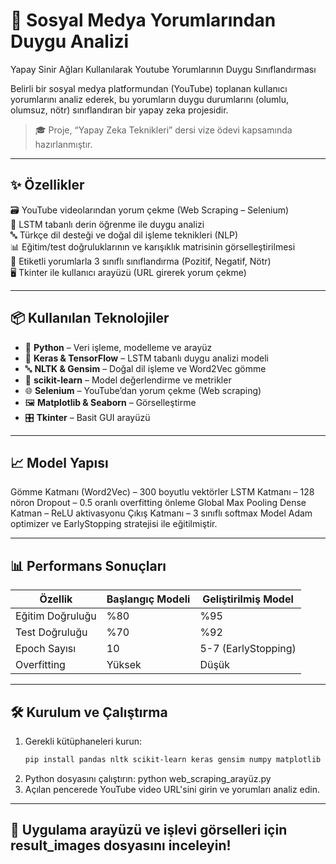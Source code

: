 # 🧠 Sosyal Medya Yorumlarından Duygu Analizi  
Yapay Sinir Ağları Kullanılarak Youtube Yorumlarının Duygu Sınıflandırması

Belirli bir sosyal medya platformundan (YouTube) toplanan kullanıcı yorumlarını analiz ederek, bu yorumların duygu durumlarını (olumlu, olumsuz, nötr) sınıflandıran bir yapay zeka projesidir.
 
> 🎓 Proje, “Yapay Zeka Teknikleri” dersi vize ödevi kapsamında hazırlanmıştır.  

---

## ✨ Özellikler

🗃️ YouTube videolarından yorum çekme (Web Scraping – Selenium)  
🧪 LSTM tabanlı derin öğrenme ile duygu analizi  
🔤 Türkçe dil desteği ve doğal dil işleme teknikleri (NLP)  
📊 Eğitim/test doğruluklarının ve karışıklık matrisinin görselleştirilmesi  
🧾 Etiketli yorumlarla 3 sınıflı sınıflandırma (Pozitif, Negatif, Nötr)  
🖥️ Tkinter ile kullanıcı arayüzü (URL girerek yorum çekme)

---

## 📦 Kullanılan Teknolojiler

- 🐍 **Python** – Veri işleme, modelleme ve arayüz  
- 🧠 **Keras & TensorFlow** – LSTM tabanlı duygu analizi modeli  
- 🔤 **NLTK & Gensim** – Doğal dil işleme ve Word2Vec gömme  
- 🧪 **scikit-learn** – Model değerlendirme ve metrikler  
- 🌐 **Selenium** – YouTube’dan yorum çekme (Web scraping)  
- 🖼️ **Matplotlib & Seaborn** – Görselleştirme  
- 🎛️ **Tkinter** – Basit GUI arayüzü

---

## 📈 Model Yapısı
Gömme Katmanı (Word2Vec) – 300 boyutlu vektörler
LSTM Katmanı – 128 nöron
Dropout – 0.5 oranlı overfitting önleme
Global Max Pooling
Dense Katman – ReLU aktivasyonu
Çıkış Katmanı – 3 sınıflı softmax
   Model Adam optimizer ve EarlyStopping stratejisi ile eğitilmiştir.

---

## 📊 Performans Sonuçları
| Özellik          | Başlangıç Modeli | Geliştirilmiş Model |
| ---------------- | ---------------- | ------------------- |
| Eğitim Doğruluğu | %80              | %95                 |
| Test Doğruluğu   | %70              | %92                 |
| Epoch Sayısı     | 10               | 5-7 (EarlyStopping) |
| Overfitting      | Yüksek           | Düşük               |

---

## 🛠️ Kurulum ve Çalıştırma

1. Gerekli kütüphaneleri kurun:
   ```bash
   pip install pandas nltk scikit-learn keras gensim numpy matplotlib seaborn selenium webdriver-manager
2. Python dosyasını çalıştırın:
   python web_scraping_arayüz.py
3. Açılan pencerede YouTube video URL'sini girin ve yorumları analiz edin.

---

## 🔧 Uygulama arayüzü ve işlevi görselleri için result_images dosyasını inceleyin!
